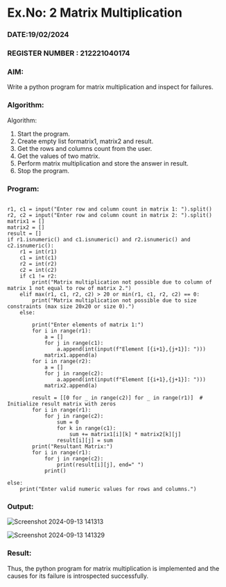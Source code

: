# Ex.No: 2   Matrix Multiplication 

### DATE:19/02/2024                                                                          
### REGISTER NUMBER : 212221040174

### AIM: 
Write a python program for matrix multiplication and inspect for failures.
 
### Algorithm:

Algorithm:
1. Start the program.
2. Create empty list formatrix1, matrix2 and result.
3. Get the rows and columns count from the user.
4. Get the values of two matrix.
5. Perform matrix multiplication and store the answer in result.
6. Stop the program.
### Program:
```

r1, c1 = input("Enter row and column count in matrix 1: ").split()
r2, c2 = input("Enter row and column count in matrix 2: ").split()
matrix1 = []
matrix2 = []
result = []
if r1.isnumeric() and c1.isnumeric() and r2.isnumeric() and c2.isnumeric():
    r1 = int(r1)
    c1 = int(c1)
    r2 = int(r2)
    c2 = int(c2)
    if c1 != r2:
        print("Matrix multiplication not possible due to column of matrix 1 not equal to row of matrix 2.")
    elif max(r1, c1, r2, c2) > 20 or min(r1, c1, r2, c2) == 0:
        print("Matrix multiplication not possible due to size constraints (max size 20x20 or size 0).")
    else:
        
        print("Enter elements of matrix 1:")
        for i in range(r1):
            a = []
            for j in range(c1):
                a.append(int(input(f"Element [{i+1},{j+1}]: ")))
            matrix1.append(a)
        for i in range(r2):
            a = []
            for j in range(c2):
                a.append(int(input(f"Element [{i+1},{j+1}]: ")))
            matrix2.append(a)

        result = [[0 for _ in range(c2)] for _ in range(r1)]  # Initialize result matrix with zeros
        for i in range(r1):
            for j in range(c2):
                sum = 0
                for k in range(c1):  
                    sum += matrix1[i][k] * matrix2[k][j]
                result[i][j] = sum
        print("Resultant Matrix:")
        for i in range(r1):
            for j in range(c2):
                print(result[i][j], end=" ")
            print()

else:
    print("Enter valid numeric values for rows and columns.")

```





### Output:


![Screenshot 2024-09-13 141313](https://github.com/user-attachments/assets/6d443a84-5b84-4ea4-8667-f69535fe3623)

![Screenshot 2024-09-13 141329](https://github.com/user-attachments/assets/e9021ae6-6b3c-4961-b340-adb43f2849cb)



### Result:
Thus, the python program for matrix multiplication is implemented and the causes for its failure is introspected successfully.

